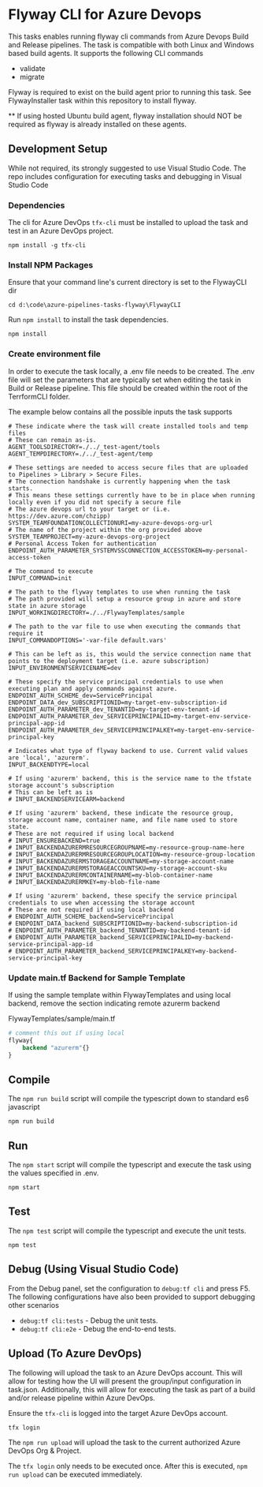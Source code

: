 # Flyway CLI for Azure Devops

This tasks enables running flyway cli commands from Azure Devops Build and Release pipelines. The task is compatible with both Linux and Windows based build agents. It supports the following CLI commands
- validate
- migrate

Flyway is required to exist on the build agent prior to running this task. See FlywayInstaller task within this repository to install flyway. 

** If using hosted Ubuntu build agent, flyway installation should NOT be required as flyway is already installed on these agents.
## Development Setup
While not required, its strongly suggested to use Visual Studio Code. The repo includes configuration for executing tasks and debugging in Visual Studio Code
### Dependencies
The cli for Azure DevOps `tfx-cli` must be installed to upload the task and test in an Azure DevOps project.
```
npm install -g tfx-cli
```
### Install NPM Packages
Ensure that your command line's current directory is set to the FlywayCLI dir
```
cd d:\code\azure-pipelines-tasks-flyway\FlywayCLI
```
Run `npm install` to install the task dependencies.
```
npm install
```
### Create environment file
In order to execute the task locally, a .env file needs to be created. The .env file will set the parameters that are typically set when editing the task in Build or Release pipeline. This file should be created within the root of the TerrformCLI folder.

The example below contains all the possible inputs the task supports

```shell
# These indicate where the task will create installed tools and temp files
# These can remain as-is. 
AGENT_TOOLSDIRECTORY=./../_test-agent/tools
AGENT_TEMPDIRECTORY=./../_test-agent/temp

# These settings are needed to access secure files that are uploaded to Pipelines > Library > Secure Files. 
# The connection handshake is currently happening when the task starts. 
# This means these settings currently have to be in place when running locally even if you did not specify a secure file
# The azure devops url to your target or (i.e. https://dev.azure.com/chzipp)
SYSTEM_TEAMFOUNDATIONCOLLECTIONURI=my-azure-devops-org-url
# The name of the project within the org provided above
SYSTEM_TEAMPROJECT=my-azure-devops-org-project
# Personal Access Token for authentication
ENDPOINT_AUTH_PARAMETER_SYSTEMVSSCONNECTION_ACCESSTOKEN=my-personal-access-token

# The command to execute
INPUT_COMMAND=init

# The path to the flyway templates to use when running the task
# The path provided will setup a resource group in azure and store state in azure storage
INPUT_WORKINGDIRECTORY=./../FlywayTemplates/sample

# The path to the var file to use when executing the commands that require it
INPUT_COMMANDOPTIONS='-var-file default.vars'

# This can be left as is, this would the service connection name that points to the deployment target (i.e. azure subscription)
INPUT_ENVIRONMENTSERVICENAME=dev

# These specify the service principal credentials to use when executing plan and apply commands against azure.
ENDPOINT_AUTH_SCHEME_dev=ServicePrincipal
ENDPOINT_DATA_dev_SUBSCRIPTIONID=my-target-env-subscription-id
ENDPOINT_AUTH_PARAMETER_dev_TENANTID=my-target-env-tenant-id
ENDPOINT_AUTH_PARAMETER_dev_SERVICEPRINCIPALID=my-target-env-service-principal-app-id
ENDPOINT_AUTH_PARAMETER_dev_SERVICEPRINCIPALKEY=my-target-env-service-principal-key

# Indicates what type of flyway backend to use. Current valid values are 'local', 'azurerm'. 
INPUT_BACKENDTYPE=local

# If using 'azurerm' backend, this is the service name to the tfstate storage account's subscription
# This can be left as is
# INPUT_BACKENDSERVICEARM=backend

# If using 'azurerm' backend, these indicate the resource group, storage account name, container name, and file name used to store state.
# These are not required if using local backend
# INPUT_ENSUREBACKEND=true
# INPUT_BACKENDAZURERMRESOURCEGROUPNAME=my-resource-group-name-here
# INPUT_BACKENDAZURERMRESOURCEGROUPLOCATION=my-resource-group-location
# INPUT_BACKENDAZURERMSTORAGEACCOUNTNAME=my-storage-account-name
# INPUT_BACKENDAZURERMSTORAGEACCOUNTSKU=my-storage-account-sku
# INPUT_BACKENDAZURERMCONTAINERNAME=my-blob-container-name
# INPUT_BACKENDAZURERMKEY=my-blob-file-name

# If using 'azurerm' backend, these specify the service principal credentials to use when accessing the storage account
# These are not required if using local backend
# ENDPOINT_AUTH_SCHEME_backend=ServicePrincipal
# ENDPOINT_DATA_backend_SUBSCRIPTIONID=my-backend-subscription-id
# ENDPOINT_AUTH_PARAMETER_backend_TENANTID=my-backend-tenant-id
# ENDPOINT_AUTH_PARAMETER_backend_SERVICEPRINCIPALID=my-backend-service-principal-app-id
# ENDPOINT_AUTH_PARAMETER_backend_SERVICEPRINCIPALKEY=my-backend-service-principal-key
```
### Update main.tf Backend for Sample Template
If using the sample template within FlywayTemplates and using local backend, remove the section indicating remote azurerm backend

FlywayTemplates/sample/main.tf
```tf
# comment this out if using local
flyway{
    backend "azurerm"{}
}
``` 
## Compile
The `npm run build` script will compile the typescript down to standard es6 javascript
```
npm run build
```
## Run
The `npm start` script will compile the typescript and execute the task using the values specified in .env.
```
npm start
```
## Test
The `npm test` script will compile the typescript and execute the unit tests.
```
npm test
```
## Debug (Using Visual Studio Code)
From the Debug panel, set the configuration to `debug:tf cli` and press F5.
The following configurations have also been provided to support debugging other scenarios
- `debug:tf cli:tests` - Debug the unit tests.
- `debug:tf cli:e2e` - Debug the end-to-end tests.
## Upload (To Azure DevOps)
The following will upload the task to an Azure DevOps account. This will allow for testing how the UI will present the group/input configuration in task.json. Additionally, this will allow for executing the task as part of a build and/or release pipeline within Azure DevOps.

Ensure the `tfx-cli` is logged into the target Azure DevOps account.
```
tfx login
```
The `npm run upload` will upload the task to the current authorized Azure DevOps Org & Project.

The `tfx login` only needs to be executed once. After this is executed, `npm run upload` can be executed immediately.

